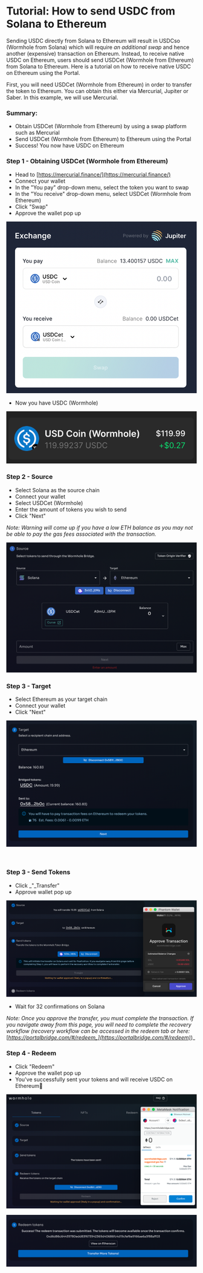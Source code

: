 # Tutorial: How to send USDC from Solana to Ethereum

Sending USDC directly from Solana to Ethereum will result in USDCso (Wormhole from Solana) which will require _an additional swap_ and hence another (expensive) transaction on Ethereum. Instead, to receive native USDC on Ethereum, users should send USDCet (Wormhole from Ethereum) from Solana to Ethereum. Here is a tutorial on how to receive native USDC on Ethereum using the Portal.

First, you will need USDCet (Wormhole from Ethereum) in order to transfer the token to Ethereum. You can obtain this either via Mercurial, Jupiter or Saber. In this example, we will use Mercurial.

### Summary:

* Obtain USDCet (Wormhole from Ethereum) by using a swap platform such as Mercurial
* Send USDCet (Wormhole from Ethereum) to Ethereum using the Portal
* Success! You now have USDC on Ethereum

### Step 1 - Obtaining USDCet (Wormhole from Ethereum)

* Head to [https://mercurial.finance/](https://mercurial.finance/)
* Connect your wallet
* In the "You pay" drop-down menu, select the token you want to swap
* In the "You receive" drop-down menu, select USDCet (Wormhole from Ethereum)
* Click "Swap"
* Approve the wallet pop up

![](<.gitbook/assets/Screenshot 2022-01-20 at 17.57.01.png>)

* Now you have USDC (Wormhole)

![](<.gitbook/assets/Screen Shot 2021-10-11 at 7.44.31 pm.png>)



### **Step 2 - Source**

* Select Solana as the source chain
* Connect your wallet
* Select USDCet (Wormhole)
* Enter the amount of tokens you wish to send
* Click "Next"

_Note: Warning will come up if you have a low ETH balance as you may not be able to pay the gas fees associated with the transaction._

![](<.gitbook/assets/Screenshot 2022-01-20 at 18.02.43.png>)

### **Step 3 - Target**

* Select Ethereum as your target chain
* Connect your wallet
* Click "Next"

![](<.gitbook/assets/Screen Shot 2021-10-11 at 7.48.40 pm.png>)

‌

### **Step 3 - Send Tokens**

* Click _"_Transfer"
* Approve wallet pop up

![](<.gitbook/assets/Screen Shot 2021-10-11 at 7.52.04 pm.png>)

* Wait for 32 confirmations on Solana

‌_Note: Once you approve the transfer, you must complete the transaction. If you navigate away from this page, you will need to complete the recovery workflow (recovery workflow can be accessed in the redeem tab or here:_ [_https://portalbridge.com/#/redeem_](https://portalbridge.com/#/redeem)_)_

### **Step 4 - Redeem**

* Click "Redeem"
* Approve the wallet pop up
* You've successfully sent your tokens and will receive USDC on Ethereum🎉

![](<.gitbook/assets/Screen Shot 2021-10-11 at 8.13.47 pm.png>)

![](<.gitbook/assets/Screen Shot 2021-10-11 at 8.14.37 pm.png>)
